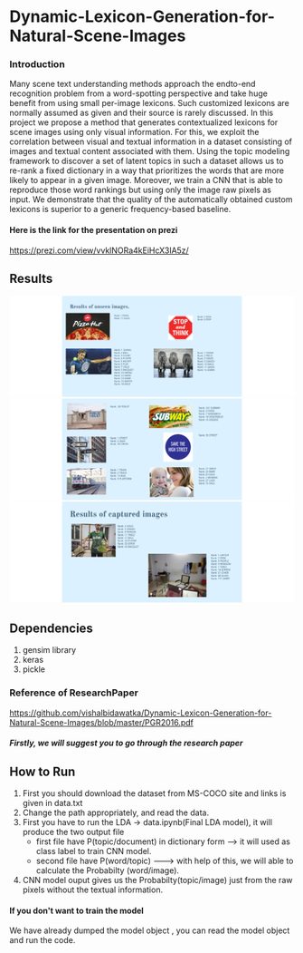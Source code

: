 # Dynamic-Lexicon-Generation-for-Natural-Scene-Images
### Introduction
Many scene text understanding methods approach the endto-end recognition problem from a word-spotting perspective and take
huge benefit from using small per-image lexicons. Such customized lexicons are normally assumed as given and their source is rarely discussed.
In this project we propose a method that generates contextualized lexicons for scene images using only visual information. For this, we exploit the correlation between visual and textual information in a dataset consisting of images and textual content associated with them. Using the topic modeling framework to discover a set of latent topics in such a
dataset allows us to re-rank a fixed dictionary in a way that prioritizes
the words that are more likely to appear in a given image. Moreover,
we train a CNN that is able to reproduce those word rankings but using
only the image raw pixels as input. We demonstrate that the quality
of the automatically obtained custom lexicons is superior to a generic
frequency-based baseline.

#### Here is the link for the presentation on prezi
https://prezi.com/view/vvklNORa4kEiHcX3lA5z/

## Results
![alt text](https://github.com/vishalbidawatka/Dynamic-Lexicon-Generation-for-Natural-Scene-Images/blob/master/smai_project_images/1.png)
![alt text](https://github.com/vishalbidawatka/Dynamic-Lexicon-Generation-for-Natural-Scene-Images/blob/master/smai_project_images/download.png)
![alt text](https://github.com/vishalbidawatka/Dynamic-Lexicon-Generation-for-Natural-Scene-Images/blob/master/smai_project_images/download%20(1).png)


Dependencies
-----
1. gensim library
2. keras 
3. pickle 

### Reference of ResearchPaper
https://github.com/vishalbidawatka/Dynamic-Lexicon-Generation-for-Natural-Scene-Images/blob/master/PGR2016.pdf

##### Firstly, we will suggest you to go through the research paper

How to Run
----
1. First you should download the dataset from MS-COCO site and links is given in data.txt
2. Change the path appropriately, and read the data.
3. First you have to run the LDA -> data.ipynb(Final LDA model), it will produce the two output file 
    *  first file have P(topic/document) in dictionary form   --> it will used as class label to train CNN model.
    *  second file have P(word/topic)    ---> with help of this, we will able to calculate the Probabilty (word/image).
4. CNN model ouput gives us the Probabilty(topic/image) just from the raw pixels without the textual information.



#### If you don't want to train the model
We have already dumped the model object , you can read the model object and run the code.







